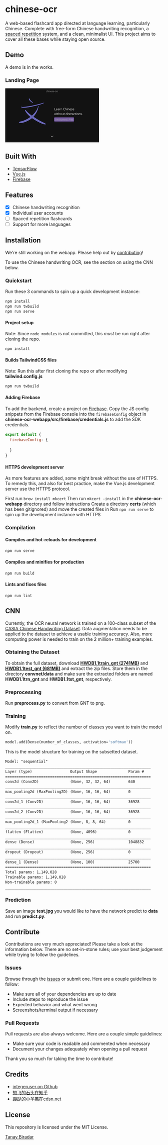# chinese-ocr
A web-based flashcard app directed at language learning, particularly Chinese. Complete with free-form Chinese handwriting recognition, a [spaced repetition](https://en.wikipedia.org/wiki/Spaced_repetition) system, and a clean, minimalist UI. This project aims to cover all these bases while staying open source.


## Demo
A demo is in the works.

### Landing Page

![Landing Page](demos/landing-page.png)

## Built With
* [TensorFlow](https://www.tensorflow.org)
* [Vue.js](https://vuejs.org)
* [Firebase](https://firebase.google.com/)

## Features
* [x] Chinese handwriting recognition
* [x] Individual user accounts
* [ ] Spaced repetition flashcards
* [ ] Support for more languages

## Installation
We're still working on the webapp. Please help out by [contributing](#contribute)!

To use the Chinese handwriting OCR, see the section on using the CNN below.

### Quickstart
Run these 3 commands to spin up a quick development instance:
```
npm install
npm run twbuild
npm run serve
```

#### Project setup
Note: Since `node_modules` is not committed, this _must_ be run right after cloning the repo.
```
npm install
```

#### Builds TailwindCSS files
Note: Run this after first cloning the repo or after modifying **tailwind.config.js**
```
npm run twbuild
```

#### Adding Firebase
To add the backend, create a project on [Firebase](https://firebase.google.com). Copy the JS config snippets from the Firebase console into the `firebaseConfig` object in **chinese-ocr-webapp/src/firebase/credentials.js** to add the SDK credentials.
```javascript
export default {
  firebaseConfig: {
  
  }
}
```

#### HTTPS development server
As more features are added, some might break without the use of HTTPS. To remedy this, and also for best practice, make the Vue.js development server use the HTTPS protocol.

First run `brew install mkcert`
Then run `mkcert -install` in the **chinese-ocr-webapp** directory and follow instructions
Create a directory **certs** (which has been gitignored) and move the created files in
Run `npm run serve` to spin up the development instance with HTTPS

### Compilation

#### Compiles and hot-reloads for development
```
npm run serve
```

#### Compiles and minifies for production
```
npm run build
```

#### Lints and fixes files
```
npm run lint
```

## CNN
Currently, the OCR neural network is trained on a 100-class subset of the [CASIA Chinese Handwriting Dataset](http://www.nlpr.ia.ac.cn/databases/handwriting/Home.html). Data augmentation needs to be applied to the dataset to achieve a usable training accuracy. Also, more computing power is needed to train on the 2 million+ training examples.

### Obtaining the Dataset
To obtain the full dataset, download [**HWDB1.1train_gnt (2741MB)**](http://www.nlpr.ia.ac.cn/databases/download/feature_data/HWDB1.1trn.zip) and [**HWDB1.1test_gnt (681MB)**](http://www.nlpr.ia.ac.cn/databases/download/feature_data/HWDB1.1tst.zip) and extract the zip files. Store them in the directory **convnet/data** and make sure the extracted folders are named **HWDB1.1trn_gnt** and **HWDB1.1tst_gnt**, respectively.

### Preprocessing
Run **preprocess.py** to convert from GNT to png.

### Training
Modify **train.py** to reflect the number of classes you want to train the model on.
```python
model.add(Dense(number_of_classes, activation='softmax'))
```

This is the model structure for training on the subsetted dataset.

```
Model: "sequential"
_________________________________________________________________
Layer (type)                 Output Shape              Param #   
=================================================================
conv2d (Conv2D)              (None, 32, 32, 64)        640       
_________________________________________________________________
max_pooling2d (MaxPooling2D) (None, 16, 16, 64)        0         
_________________________________________________________________
conv2d_1 (Conv2D)            (None, 16, 16, 64)        36928     
_________________________________________________________________
conv2d_2 (Conv2D)            (None, 16, 16, 64)        36928     
_________________________________________________________________
max_pooling2d_1 (MaxPooling2 (None, 8, 8, 64)          0         
_________________________________________________________________
flatten (Flatten)            (None, 4096)              0         
_________________________________________________________________
dense (Dense)                (None, 256)               1048832   
_________________________________________________________________
dropout (Dropout)            (None, 256)               0         
_________________________________________________________________
dense_1 (Dense)              (None, 100)               25700     
=================================================================
Total params: 1,149,028
Trainable params: 1,149,028
Non-trainable params: 0
_________________________________________________________________
```

### Prediction
Save an image **test.jpg** you would like to have the network predict to **data** and run **predict.py**.

## Contribute
Contributions are very much appreciated! Please take a look at the information below. There are no set-in-stone rules; use your best judgement while trying to follow the guidelines.

### Issues
Browse through the [issues](https://github.com/TanayB11/chinese-ocr/issues) or submit one. Here are a couple guidelines to follow:
* Make sure all of your dependencies are up to date
* Include steps to reproduce the issue
* Expected behavior and what went wrong
* Screenshots/terminal output if necessary

### Pull Requests
Pull requests are also always welcome. Here are a couple simple guidelines:
* Make sure your code is readable and commented when necessary
* Document your changes adequately when opening a pull request

Thank you so much for taking the time to contribute!

## Credits
* [integeruser on Github](https://github.com/integeruser/CASIA-HWDB1.1-cnn)
* [想飞的石头在知乎](https://zhuanlan.zhihu.com/p/24698483)
* [蹦跶的小羊羔在cdsn.net](https://blog.csdn.net/yql_617540298/article/details/82740382)

## License
This repository is licensed under the MIT License.

[Tanay Biradar](https://github.com/TanayB11)
